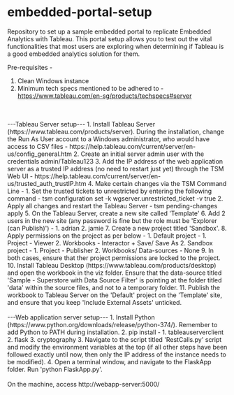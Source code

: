 # embedded-portal-setup
Repository to set up a sample embedded portal to replicate Embedded Analytics with Tableau. This portal setup allows you to test out the vital functionalities that most users are exploring when determining if Tableau is a good embedded analytics solution for them.

Pre-requisites -
1. Clean  Windows instance
2. Minimum tech specs mentioned to be adhered to - https://www.tableau.com/en-sg/products/techspecs#server
<br/>
<br/>
---Tableau Server setup---
1. Install Tableau Server (https://www.tableau.com/products/server). During the installation, change the Run As User account to a Windows administrator, who would have access to CSV files - https://help.tableau.com/current/server/en-us/config_general.htm
2. Create an initial server admin user with the credentials admin/Tableau123
3. Add the IP address of the web application server as a trusted IP address (no need to restart just yet) through the TSM Web UI - https://help.tableau.com/current/server/en-us/trusted_auth_trustIP.htm
4. Make certain changes via the TSM Command Line -
    1. Set the trusted tickets to unrestricted by entering the following command - tsm configuration set -k wgserver.unrestricted_ticket -v true
    2. Apply all changes and restart the Tableau Server - tsm pending-changes apply
5. On the Tableau Server, create a new site called 'Template'
6. Add 2 users in the new site (any password is fine but the role must be 'Explorer (can Publish)') -
    1. adrian
    2. jamie
7. Create a new project titled 'Sandbox'.
8. Apply permissions on the project as per below -
    1. Default project -    1. Project - Viewer
                            2. Workbooks - Interactor + Save/ Save As
    2. Sandbox project -    1. Project - Publisher
                            2. Workbooks/ Data-sources - None
9. In both cases, ensure that ther project permissions are locked to the project.
10. Install Tableau Desktop (https://www.tableau.com/products/desktop) and open the workbook in the viz folder. Ensure that the data-source titled 'Sample - Superstore with Data Source Filter' is pointing at the folder titled 'data' within the source files, and not to a temporary folder.
11. Publish the workbook to Tableau Server on the 'Default' project on the 'Template' site, and ensure that you keep 'Include External Assets' unticked.
<br/>
<br/>
---Web application server setup---
1. Install Python (https://www.python.org/downloads/release/python-374/). Remember to add Python to PATH during installation.
2. pip install -
    1. tableauserverclient
    2. flask
    3. cryptography
3. Navigate to the script titled 'RestCalls.py' script and modify the environment variables at the top (if all other steps have been followed exactly until now, then only the IP address of the instance needs to be modified).
4. Open a terminal window, and navigate to the FlaskApp folder. Run 'python FlaskApp.py'.
<br/>
<br/>
On the machine, access http://webapp-server:5000/
